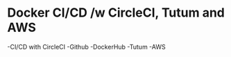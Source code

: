 Docker CI/CD /w CircleCI, Tutum and AWS
=======================================

-CI/CD with CircleCI 
-Github
-DockerHub
-Tutum
-AWS
